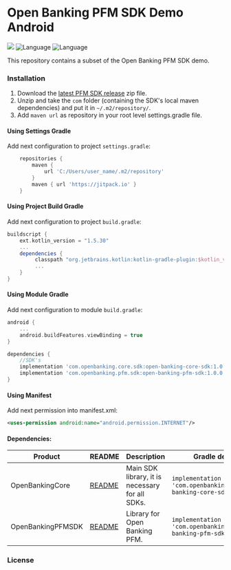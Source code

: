 # Open Banking PFM SDK Demo Android

![](https://img.shields.io/badge/minSDK-24+-blue.svg) ![Language](https://img.shields.io/badge/Language-Java-orange.svg) ![Language](https://img.shields.io/badge/Language-Kotlin-purple.svg)

This repository contains a subset of the Open Banking PFM SDK demo.

### Installation

1. Download the [latest PFM SDK release](https://github.com/ob-pfm/open-banking-demo-android/releases) zip file.
2. Unzip and take the `com` folder (containing the SDK's local maven dependencies) and put it in `~/.m2/repository/`.
3. Add `maven url` as repository in your root level settings.gradle file.

#### Using Settings Gradle

Add next configuration to project `settings.gradle`:

```gradle
    repositories {
        maven {
            url 'C:/Users/user_name/.m2/repository'
        }
        maven { url 'https://jitpack.io' }
    }
```

#### Using Project Build Gradle

Add next configuration to project `build.gradle`:

```gradle
buildscript {
    ext.kotlin_version = "1.5.30"
    ...
    dependencies {
         classpath "org.jetbrains.kotlin:kotlin-gradle-plugin:$kotlin_version"
         ...
    }
}
```

#### Using Module Gradle

Add next configuration to module `build.gradle`:

```build.gradle
android {
    ...
    android.buildFeatures.viewBinding = true
}

dependencies {
    //SDK's
    implementation 'com.openbanking.core.sdk:open-banking-core-sdk:1.0.0'
    implementation 'com.openbanking.pfm.sdk:open-banking-pfm-sdk:1.0.0'
}
```

#### Using Manifest

Add next permission into manifest.xml:

```xml
<uses-permission android:name="android.permission.INTERNET"/>
```

#### Dependencies:

| Product               | README                                                                                               | Description                                                                                                         | Gradle dependency                                                               |
| --------------------- | ---------------------------------------------------------------------------------------------------- | ------------------------------------------------------------------------------------------------------------------- | ------------------------------------------------------------------------------- |
| OpenBankingCore   | [README](https://github.com/ob-pfm/open-banking-demo-android/tree/develop/documentation/README-OpenBankingCore.md)                    | Main SDK library, it is necessary for all SDKs.                                                                | `implementation 'com.openbanking.core.sdk:open-banking-core-sdk:1.0.0'` |
| OpenBankingPFMSDK     | [README](https://github.com/ob-pfm/open-banking-demo-android/tree/develop/documentation/README-OpenBankingPFMSDK.md)     | Library for Open Banking PFM. | `implementation 'com.openbanking.pfm.sdk:open-banking-pfm-sdk:1.0.0'`                     |

### License
